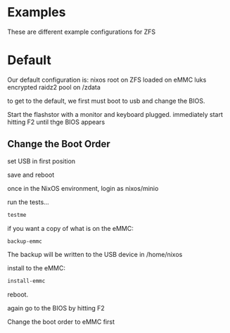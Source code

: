 # Examples
These are different example configurations for ZFS

# Default
Our default configuration is:
  nixos root on ZFS loaded on eMMC
  luks encrypted raidz2 pool on /zdata

to get to the default, we first must boot to usb and change the BIOS.

Start the flashstor with a monitor and keyboard plugged.
immediately start hitting F2 until thge BIOS appears

## Change the Boot Order
set USB in first position

save and reboot

once in the NixOS environment, login as nixos/minio

run the tests...

```bash
testme
```

if you want a copy of what is on the eMMC: 

```bash
backup-emmc

```
The backup will be written to the USB device in /home/nixos

install to the eMMC: 

```bash
install-emmc

```

reboot.

again go to the BIOS by hitting F2

Change the boot order to eMMC first

